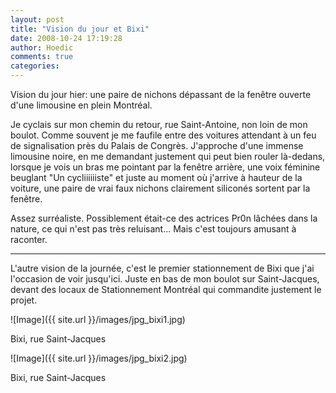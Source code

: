 ```yaml
---
layout: post
title: "Vision du jour et Bixi"
date: 2008-10-24 17:19:28
author: Hoedic
comments: true
categories: 
---
```



Vision du jour hier: une paire de nichons dépassant de la fenêtre ouverte d'une limousine en plein Montréal.

Je cyclais sur mon chemin du retour, rue Saint-Antoine, non loin de mon boulot. Comme souvent je me faufile entre des voitures attendant à un feu de signalisation près du Palais de Congrès. J'approche d'une immense limousine noire, en me demandant justement qui peut bien rouler là-dedans, lorsque je vois un bras me pointant par la fenêtre arrière, une voix féminine beuglant "Un cycliiiiiiste" et juste au moment où j'arrive à hauteur de la voiture, une paire de vrai faux nichons clairement siliconés sortent par la fenêtre.

Assez surréaliste. Possiblement était-ce des actrices Pr0n lâchées dans la nature, ce qui n'est pas très reluisant... Mais c'est toujours amusant à raconter.

***

L'autre vision de la journée, c'est le premier stationnement de Bixi que j'ai l'occasion de voir jusqu'ici. Juste en bas de mon boulot sur Saint-Jacques, devant des locaux de Stationnement Montréal qui commandite justement le projet.

![Image]({{ site.url }}/images/jpg_bixi1.jpg)
<div class="photoattrib">Bixi, rue Saint-Jacques</div>



![Image]({{ site.url }}/images/jpg_bixi2.jpg)
<div class="photoattrib">Bixi, rue Saint-Jacques</div>

